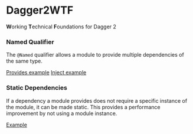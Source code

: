 # Dagger2WTF

<b>W</b>orking <b>T</b>echnical <b>F</b>oundations for Dagger 2


### Named Qualifier

The `@Named` qualifier allows a module to provide multiple dependencies
of the same type.

[Provides example](/app/src/main/java/ca/benwu/dagger2wtf/home/HomeModule.java#L25)
[Inject example](/app/src/main/java/ca/benwu/dagger2wtf/home/HomeActivity.java#29)

### Static Dependencies

If a dependency a module provides does not require a specific instance
of the module, it can be made static.  This provides a performance
improvement by not using a module instance.

[Example](/app/src/main/java/ca/benwu/dagger2wtf/home/HomeModule.java#L28)
